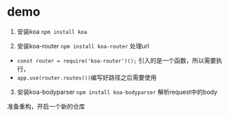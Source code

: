 # demo
  1. 安装koa `npm install koa`

  2. 安装koa-router `npm install koa-router` 处理url
   - `const router = require('koa-router')();` 引入的是一个函数，所以需要执行，
   - `app.use(router.routes())`编写好路径之后需要使用

  3. 安装koa-bodyparser `npm install koa-bodyparser` 解析request中的body

准备重构，开启一个新的仓库